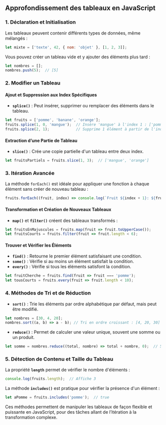 ## Approfondissement des tableaux en JavaScript

### 1. **Déclaration et Initialisation**
Les tableaux peuvent contenir différents types de données, même mélangés :

```javascript
let mixte = ['texte', 42, { nom: 'objet' }, [1, 2, 3]];
```

Vous pouvez créer un tableau vide et y ajouter des éléments plus tard :

```javascript
let nombres = [];
nombres.push(5);  // [5]
```

### 2. **Modifier un Tableau**

#### **Ajout et Suppression aux Index Spécifiques**
- **`splice()`** : Peut insérer, supprimer ou remplacer des éléments dans le tableau.

```javascript
let fruits = ['pomme', 'banane', 'orange'];
fruits.splice(1, 0, 'mangue');  // Insère 'mangue' à l'index 1 : ['pomme', 'mangue', 'banane', 'orange']
fruits.splice(2, 1);            // Supprime 1 élément à partir de l'index 2 : ['pomme', 'mangue', 'orange']
```

#### **Extraction d’une Partie de Tableau**
- **`slice()`** : Crée une copie partielle d'un tableau entre deux index.

```javascript
let fruitsPartiels = fruits.slice(1, 3);  // ['mangue', 'orange']
```

### 3. **Itération Avancée**
La méthode `forEach()` est idéale pour appliquer une fonction à chaque élément sans créer de nouveau tableau :

```javascript
fruits.forEach((fruit, index) => console.log(`Fruit ${index + 1}: ${fruit}`));
```

#### **Transformation et Création de Nouveaux Tableaux**
- **`map()`** et **`filter()`** créent des tableaux transformés :

```javascript
let fruitsEnMajuscules = fruits.map(fruit => fruit.toUpperCase());
let fruitsCourts = fruits.filter(fruit => fruit.length < 6);
```

#### **Trouver et Vérifier les Éléments**
- **`find()`** : Retourne le premier élément satisfaisant une condition.
- **`some()`** : Vérifie si au moins un élément satisfait la condition.
- **`every()`** : Vérifie si tous les éléments satisfont la condition.

```javascript
let fruitCherche = fruits.find(fruit => fruit === 'pomme');
let tousCourts = fruits.every(fruit => fruit.length < 10);
```

### 4. **Méthodes de Tri et de Réduction**

- **`sort()`** : Trie les éléments par ordre alphabétique par défaut, mais peut être modifié.

```javascript
let nombres = [30, 4, 20];
nombres.sort((a, b) => a - b); // Tri en ordre croissant : [4, 20, 30]
```

- **`reduce()`** : Permet de calculer une valeur unique, souvent une somme ou un produit.

```javascript
let somme = nombres.reduce((total, nombre) => total + nombre, 0);  // 54
```

### 5. **Détection de Contenu et Taille du Tableau**
La propriété **`length`** permet de vérifier le nombre d'éléments :

```javascript
console.log(fruits.length);  // Affiche 3
```

La méthode **`includes()`** est pratique pour vérifier la présence d'un élément :

```javascript
let aPomme = fruits.includes('pomme');  // true
```

Ces méthodes permettent de manipuler les tableaux de façon flexible et puissante en JavaScript, pour des tâches allant de l’itération à la transformation complexe.